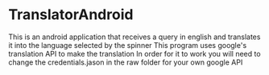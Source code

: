 # TranslatorAndroid
This is an android application that receives a query in english and translates it into the language selected by the spinner
This program uses google's translation API to make the translation
In order for it to work you will need to change the credentials.jason in the raw folder for your own google API
